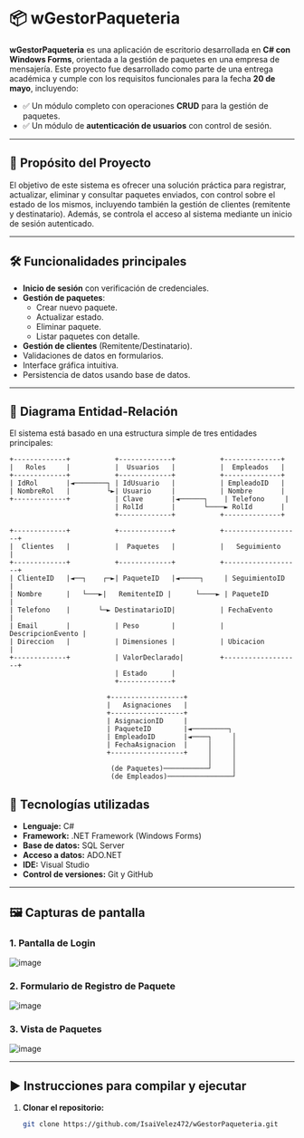 # 📦 wGestorPaqueteria

**wGestorPaqueteria** es una aplicación de escritorio desarrollada en **C# con Windows Forms**, orientada a la gestión de paquetes en una empresa de mensajería. Este proyecto fue desarrollado como parte de una entrega académica y cumple con los requisitos funcionales para la fecha **20 de mayo**, incluyendo:

- ✅ Un módulo completo con operaciones **CRUD** para la gestión de paquetes.
- ✅ Un módulo de **autenticación de usuarios** con control de sesión.

---

## 🎯 Propósito del Proyecto

El objetivo de este sistema es ofrecer una solución práctica para registrar, actualizar, eliminar y consultar paquetes enviados, con control sobre el estado de los mismos, incluyendo también la gestión de clientes (remitente y destinatario). Además, se controla el acceso al sistema mediante un inicio de sesión autenticado.

---

## 🛠️ Funcionalidades principales

- **Inicio de sesión** con verificación de credenciales.
- **Gestión de paquetes**:
  - Crear nuevo paquete.
  - Actualizar estado.
  - Eliminar paquete.
  - Listar paquetes con detalle.
- **Gestión de clientes** (Remitente/Destinatario).
- Validaciones de datos en formularios.
- Interface gráfica intuitiva.
- Persistencia de datos usando base de datos.

---

## 📐 Diagrama Entidad-Relación

El sistema está basado en una estructura simple de tres entidades principales:

```plaintext
+-------------+           +-------------+           +--------------+
|   Roles     |           |  Usuarios   |           |  Empleados   |
+-------------+           +-------------+           +--------------+
| IdRol       |◄────────┐ | IdUsuario   |           | EmpleadoID   |
| NombreRol   |         └►| Usuario     |           | Nombre       |
+-------------+           | Clave       |◄──────┐    | Telefono     |
                          | RolId       |       └────► RolId       |
                          +-------------+           +--------------+

+-------------+           +-------------+           +-------------------+
|  Clientes   |           |  Paquetes   |           |   Seguimiento     |
+-------------+           +-------------+           +-------------------+
| ClienteID   |◄──┐    ┌─►| PaqueteID   |◄─────┐     | SeguimientoID     |
| Nombre      |   └───►|   RemitenteID |      └────► | PaqueteID         |
| Telefono    |       └─► DestinatarioID|           | FechaEvento       |
| Email       |           | Peso        |           | DescripcionEvento |
| Direccion   |           | Dimensiones |           | Ubicacion         |
+-------------+           | ValorDeclarado|         +-------------------+
                          | Estado      |
                          +-------------+

                        +------------------+
                        |   Asignaciones   |
                        +------------------+
                        | AsignacionID     |
                        | PaqueteID        |◄─────────┐
                        | EmpleadoID       |◄────┐     │
                        | FechaAsignacion  |     │     │
                        +------------------+     │     │
                                                 │     │
                         (de Paquetes)───────────┘     │
                         (de Empleados)────────────────┘

```

## 🧰 Tecnologías utilizadas

- **Lenguaje:** C#
- **Framework:** .NET Framework (Windows Forms)
- **Base de datos:** SQL Server
- **Acceso a datos:** ADO.NET
- **IDE:** Visual Studio
- **Control de versiones:** Git y GitHub

---

## 🖼️ Capturas de pantalla

### 1. Pantalla de Login
![image](https://github.com/user-attachments/assets/a5398605-e298-4dd9-80f3-bed962f7ade4)

### 2. Formulario de Registro de Paquete
![image](https://github.com/user-attachments/assets/62582972-8963-4ba3-b0fe-ecc046238f1b)

### 3. Vista de Paquetes
![image](https://github.com/user-attachments/assets/bd0d38b6-f70a-44c0-8837-eeb6bbcda91d)


---

## ▶️ Instrucciones para compilar y ejecutar

1. **Clonar el repositorio:**

   ```bash
   git clone https://github.com/IsaiVelez472/wGestorPaqueteria.git

